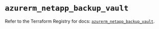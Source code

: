 # `azurerm_netapp_backup_vault`

Refer to the Terraform Registry for docs: [`azurerm_netapp_backup_vault`](https://registry.terraform.io/providers/hashicorp/azurerm/4.16.0/docs/resources/netapp_backup_vault).
